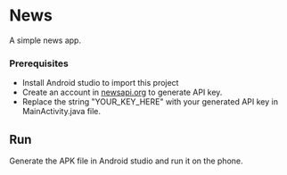 # News
A simple news app.

### Prerequisites
- Install Android studio to import this project
- Create an account in [newsapi.org](https://newsapi.org/) to generate API key.
- Replace the string "YOUR_KEY_HERE" with your generated API key in MainActivity.java file.

## Run
Generate the APK file in Android studio and run it on the phone.
